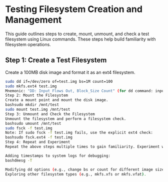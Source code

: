 # Testing Filesystem Creation and Management

This guide outlines steps to create, mount, unmount, and check a test filesystem using Linux commands. These steps help build familiarity with filesystem operations.

## Step 1: Create a Test Filesystem

Create a 100MB disk image and format it as an ext4 filesystem.

```bash
sudo dd if=/dev/zero of=test.img bs=1M count=100
sudo mkfs.ext4 test.img
Mnemonic: "DD: Input Flows Out, Block_Size Count" (for dd command: input file, output file, block size, count).
Step 2: Mount the Filesystem
Create a mount point and mount the disk image.
bashsudo mkdir /mnt/test
sudo mount test.img /mnt/test
Step 3: Unmount and Check the Filesystem
Unmount the filesystem and perform a filesystem check.
bashsudo umount /mnt/test
sudo fsck -f test.img
Note: If sudo fsck -f test.img fails, use the explicit ext4 check:
bashsudo fsck.ext4 -f test.img
Step 4: Repeat and Experiment
Repeat the above steps multiple times to gain familiarity. Experiment with variations, such as:

Adding timestamps to system logs for debugging:
bashdmesg -T

Modifying dd options (e.g., change bs or count for different image sizes).
Exploring other filesystem types (e.g., mkfs.xfs or mkfs.vfat).
```
